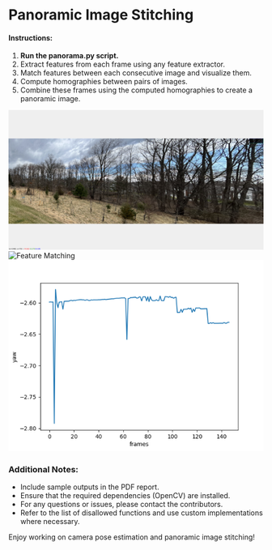 # Panoramic Image Stitching
#### Instructions:
1. **Run the panorama.py script.**
2. Extract features from each frame using any feature extractor.
3. Match features between each consecutive image and visualize them.
4. Compute homographies between pairs of images.
5. Combine these frames using the computed homographies to create a panoramic image.


![Final Stitched Image](/Panorama.png)
![Feature Matching](/Feature_matching.png)
![Camera pose](/camera_pose.png)

### Additional Notes:
- Include sample outputs in the PDF report.
- Ensure that the required dependencies (OpenCV) are installed.
- For any questions or issues, please contact the contributors.
- Refer to the list of disallowed functions and use custom implementations where necessary.

Enjoy working on camera pose estimation and panoramic image stitching!
